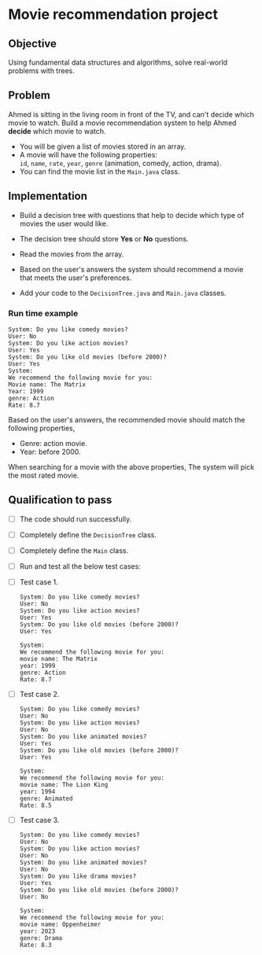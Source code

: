 # Movie recommendation project


## Objective
Using fundamental data structures and algorithms, solve real-world problems with trees.


## Problem    
Ahmed is sitting in the living room in front of the TV, and can't decide which movie to watch. Build a movie recommendation system to help Ahmed **decide** which movie to watch.

- You will be given a list of movies stored in an array.    
- A movie will have the following properties:   
  `id`, `name`, `rate`, `year`, `genre` (animation, comedy, action, drama).   
- You can find the movie list in the `Main.java` class.  

## Implementation
   
- Build a decision tree with questions that help to decide which type of movies the user would like.
- The decision tree should store **Yes** or **No** questions.
- Read the movies from the array.
- Based on the user's answers the system should recommend a movie that meets the user's preferences.

- Add your code to the `DecisionTree.java` and `Main.java` classes.

### Run time example

```OUTPUT
System: Do you like comedy movies?   
User: No   
System: Do you like action movies?   
User: Yes   
System: Do you like old movies (before 2000)?   
User: Yes   
System:    
We recommend the following movie for you:   
Movie name: The Matrix   
Year: 1999   
genre: Action   
Rate: 8.7
```  

Based on the user's answers, the recommended movie should match the following properties,
- Genre: action movie.
- Year: before 2000.

When searching for a movie with the above properties, The system will pick the most rated movie.   



## Qualification to pass
- [ ] The code should run successfully.
- [ ] Completely define the `DecisionTree` class.
- [ ] Completely define the `Main` class.
- [ ] Run and test all the below test cases:
   
- [ ] Test case 1.
   
      System: Do you like comedy movies?   
      User: No 
      System: Do you like action movies?   
      User: Yes  
      System: Do you like old movies (before 2000)?   
      User: Yes   
      
      System:       
      We recommend the following movie for you:   
      movie name: The Matrix   
      year: 1999   
      genre: Action   
      Rate: 8.7   
   
- [ ] Test case 2.

      System: Do you like comedy movies?   
      User: No 
      System: Do you like action movies?   
      User: No 
      System: Do you like animated movies?   
      User: Yes   
      System: Do you like old movies (before 2000)?   
      User: Yes 
         
      System:       
      We recommend the following movie for you:   
      movie name: The Lion King   
      year: 1994      
      genre: Animated   
      Rate: 8.5  

- [ ] Test case 3.

      System: Do you like comedy movies?   
      User: No 
      System: Do you like action movies?   
      User: No  
      System: Do you like animated movies?    
      User: No   
      System: Do you like drama movies?   
      User: Yes   
      System: Do you like old movies (before 2000)?   
      User: No  
         
      System:       
      We recommend the following movie for you:   
      movie name: Oppenheimer   
      year: 2023      
      genre: Drama   
      Rate: 8.3  









